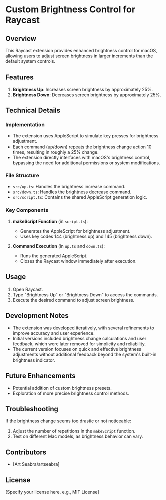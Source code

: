 # Custom Brightness Control for Raycast

## Overview

This Raycast extension provides enhanced brightness control for macOS, allowing users to adjust screen brightness in larger increments than the default system controls.

## Features

1. **Brightness Up**: Increases screen brightness by approximately 25%.
2. **Brightness Down**: Decreases screen brightness by approximately 25%.

## Technical Details

### Implementation

- The extension uses AppleScript to simulate key presses for brightness adjustment.
- Each command (up/down) repeats the brightness change action 10 times, resulting in roughly a 25% change.
- The extension directly interfaces with macOS's brightness control, bypassing the need for additional permissions or system modifications.

### File Structure

- `src/up.ts`: Handles the brightness increase command.
- `src/down.ts`: Handles the brightness decrease command.
- `src/script.ts`: Contains the shared AppleScript generation logic.

### Key Components

1. **makeScript Function** (in `script.ts`):
   - Generates the AppleScript for brightness adjustment.
   - Uses key codes 144 (brightness up) and 145 (brightness down).

2. **Command Execution** (in `up.ts` and `down.ts`):
   - Runs the generated AppleScript.
   - Closes the Raycast window immediately after execution.

## Usage

1. Open Raycast.
2. Type "Brightness Up" or "Brightness Down" to access the commands.
3. Execute the desired command to adjust screen brightness.

## Development Notes

- The extension was developed iteratively, with several refinements to improve accuracy and user experience.
- Initial versions included brightness change calculations and user feedback, which were later removed for simplicity and reliability.
- The current version focuses on quick and effective brightness adjustments without additional feedback beyond the system's built-in brightness indicator.

## Future Enhancements

- Potential addition of custom brightness presets.
- Exploration of more precise brightness control methods.

## Troubleshooting

If the brightness change seems too drastic or not noticeable:
1. Adjust the number of repetitions in the `makeScript` function.
2. Test on different Mac models, as brightness behavior can vary.

## Contributors

- [Art Seabra/artseabra]

## License

[Specify your license here, e.g., MIT License]

